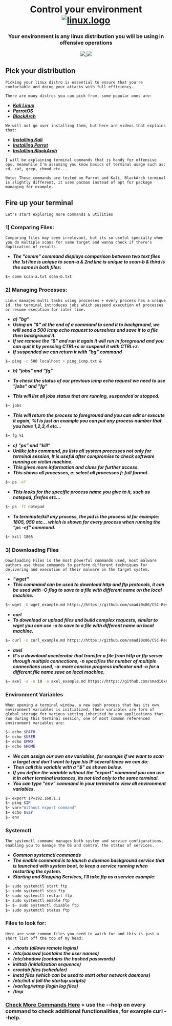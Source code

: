 <h1 align="center">
  Control your environment
  <br>
  <a href="https://github.com/smadi0x86/CSC-RedOps"><img src="https://i.pinimg.com/originals/2f/35/42/2f35421b4bdaead24c9b8d1f7f228038.gif" alt="linux.logo"></a>
  <br>
  </h1>
 
 <h3 align="center">Your environment is any linux distribution you will be using in offensive operations</h3>
 
<p align="center">
  <a href="">
   <img src=https://img.shields.io/badge/Red-Team-darkred>
   <img src=https://img.shields.io/badge/Environment-Control-blue>
  </a>
  </p>
  
## Pick your distribution
```
Picking your linux distro is essential to ensure that you're comfortable and doing your attacks with full efficiency.
```
```
There are many distros you can pick from, some popular ones are:
```
- [***Kali Linux***](https://www.kali.org/get-kali/)
- [***ParrotOS***](https://www.parrotsec.org/download/)
- [***BlackArch***](https://blackarch.org/downloads.html)

```
We will not go over installing them, but here are videos that explains that:
```
- [***Installing Kali***](https://www.youtube.com/watch?v=3Iq7wHsNEXw)
- [***Installing Parrot***](https://www.youtube.com/watch?v=9z-_h7aChDI)
- [***Installing BlackArch***](https://www.youtube.com/watch?v=T0MBlWLZvpE)

```
I will be explaining terminal commands that is handy for offensive ops, meanwhile I'm assuming you know basics of terminal usage such as: cd, cat, grep, chmod etc...
```
```
Note: These commands are tested on Parrot and Kali, BlackArch terminal is slightly different, it uses pacman instead of apt for package managing for example.
```
## Fire up your terminal
```
Let's start exploring more commands & utilities
```
### 1) Comparing Files:
```
Comparing files may seem irrelevant, but its so useful specially when you do multiple scans for same target and wanna check if there's duplication of results.
```
- ***The "comm" command displays comparison between two text files the 1st line is unique to scan-a & 2nd line is unique to scan-b & third is the same in both files:***
```bash
$~ comm scan-a.txt scan-b.txt
```

### 2) Managing Processes:
```
Linux manages multi tasks using processes + every process has a unique id, the terminal introduces jobs which suspend execution of processes or resume execution for later time.
```
- ***a) "bg"***
- ***Using an "&" at the end of a command to send it to background, we will send a 500 icmp echo request to ourselves and save it to a file then background it.***
- ***If we remove the "&" and run it again it will run in foreground and you can quit it by pressing CTRL+c or suspend it with CTRL+z.***
- ***If suspended we can return it with "bg" command***
```bash
$~ ping -c 500 localhost > ping_icmp.txt &
```

- ***b) "jobs" and "fg"***

- ***To check the status of our previous icmp echo request we need to use "jobs" and "fg"***
- ***This will list all jobs status that are running, suspended or stopped.***
```bash
$~ jobs
```
- ***This will return the process to foreground and you can edit or execute it again, %1 is just an example you can put any process number that you have 1,2,3,4 etc...***
```bash
$~ fg %1
```

- ***c) "ps" and "kill"***
- ***Unlike jobs command, ps lists all system processes not only for terminal session, It is useful after compromise to check software running on victim machine.***
- ***This gives more information and clues for further access.***
- ***This shows all processes, e: select all processes f: full format.***
```bash
$~ ps -ef
```
- ***This looks for the specific process name you give to it, such as notepad, firefox etc...***
```bash
$~ ps -fC notepad
```
- ***To terminate/kill any process, the pid is the process id for example: 1805, 950 etc... which is shown for every process when running the "ps -ef" command.***
```bash
$~ kill 1805
```

### 3) Downloading Files
```
Downloading Files is the most powerful commands used, most malware authors use these commands to perform different techniques for delivering and execution of their malware on the target system.
```
- ***"wget"***
- ***This command can be used to download http and ftp protocols, it can be used with -O flag to save to a file with different name on the local machine.***
```bash
$~ wget -O wget_example.md https://https://github.com/smadi0x86/CSC-RedOps/edit/main/Start/0x2-Environment/README.md
```
- ***curl***
- ***To download or upload files and build complex requests, similar to wget you can use -o to save to a file with different name on local machine.***
```bash
$~ curl -o curl_example.md https://https://github.com/smadi0x86/CSC-RedOps/edit/main/Start/0x2-Environment/README.md
```
- ***axel***
- ***It's a download accelerator that transfer a file from http or ftp server through multiple connections, -n specifies the number of multiple connections used, -a: more concise progress indicator and -o for a different file name save on local machine.***
```bash
$~ axel -a -n 10 -o axel_example.md https://https://github.com/smadi0x86/CSC-RedOps/edit/main/Start/0x2-Environment/README.md
```

### Environment Variables
```
When opening a terminal window, a new bash process that has its own environment variables is initialized, these variables are form of global storage for various setting inherited by any applications that run during this terminal session, one of most common referenced environment variables are:
```
```bash
$~ echo $PATH
$~ echo $USER
$~ echo $PWD
$~ echo $HOME
```
- ***We can assign our own env variables, for example if we want to scan a target and don't want to type his IP several times we can do:***
- ***Then call this variable with a "$" as shown below.***
- ***If you define the variable without the "export" command you can use it in other terminal instances, its not tied only to the same terminal.***
- ***You can type "env" command in your terminal to view all environment variables.***
```bash
$~ export IP=192.168.1.1
$~ ping $IP
$~ var="Without export command"
$~ echo $var
$~ env
```

### Systemctl
```
The systemctl command manages both system and service configurations, enabling you to manage the OS and control the status of services.
```
- ***Common systemctl commands***
- ***The enable command is to launch a daemon background service that is launched with system boot, to keep a service running when restarting the system.***
- ***Starting and Stopping Services, I'll take ftp as a service example:***
```bash
$~ sudo systemctl start ftp
$~ sudo systemctl stop ftp
$~ sudo systemctl restart ftp
$~ sudo systemctl enable ftp
$~ $~ sudo systemctl disable ftp
$~ sudo systemctl status ftp
```

### Files to look for:
```
Here are some common files you need to watch for and this is just a short list off the top of my head:
```
- ***.rhosts (allows remote logins)***
- ***/etc/passwd (contains the user names)***
- ***/etc/shadow (contains the hashed passwords)***
- ***inittab (initialization sequence)***
- ***crontab files (scheduler)***
- ***inetd files (which can be used to start other network daemons)***
- ***/etc/init.d (all the startup scripts)***
- ***/var/log/wtmp (login log files)***
- ***/tmp***

### [Check More Commands Here](https://securityonline.info/some-useful-linux-command-for-your-penetration-testinglinux-command/) + use the --help on every command to check additional functionalities, for example curl --help.
